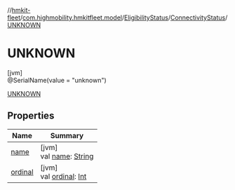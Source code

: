 //[hmkit-fleet](../../../../../index.md)/[com.highmobility.hmkitfleet.model](../../../index.md)/[EligibilityStatus](../../index.md)/[ConnectivityStatus](../index.md)/[UNKNOWN](index.md)

# UNKNOWN

[jvm]\
@SerialName(value = &quot;unknown&quot;)

[UNKNOWN](index.md)

## Properties

| Name | Summary |
|---|---|
| [name](index.md#-372974862%2FProperties%2F-1829386432) | [jvm]<br>val [name](index.md#-372974862%2FProperties%2F-1829386432): [String](https://kotlinlang.org/api/latest/jvm/stdlib/kotlin-stdlib/kotlin/-string/index.html) |
| [ordinal](index.md#-739389684%2FProperties%2F-1829386432) | [jvm]<br>val [ordinal](index.md#-739389684%2FProperties%2F-1829386432): [Int](https://kotlinlang.org/api/latest/jvm/stdlib/kotlin-stdlib/kotlin/-int/index.html) |

